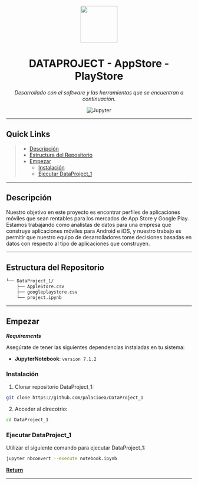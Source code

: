 <p align="center">
  <img src="https://cdn-icons-png.flaticon.com/512/6295/6295417.png" width="100" />
</p>
<p align="center">
    <h1 align="center">DATAPROJECT - AppStore - PlayStore</h1>
</p>
<p align="center">
		<em>Desarrollado con el software y las herramientas que se encuentran a continuación.</em>
</p>
<p align="center">
	<img src="https://img.shields.io/badge/Jupyter-F37626.svg?style=flat&logo=Jupyter&logoColor=white" alt="Jupyter">
</p>
<hr>

##  Quick Links

> - [ Descripción](#descripción)
> - [ Estructura del Repositorio](#estructura-del-repositorio)
> - [ Empezar](#empezar)
>   - [ Instalación](#instalación)
>   - [ Ejecutar DataProject_1](#ejecutar-DataProject_1)

---

##  Descripción

Nuestro objetivo en este proyecto es encontrar perfiles de aplicaciones móviles que sean rentables para los mercados de App Store y Google Play. Estamos trabajando como analistas de datos para una empresa que construye aplicaciones móviles para Android e iOS, y nuestro trabajo es permitir que nuestro equipo de desarrolladores tome decisiones basadas en datos con respecto al tipo de aplicaciones que construyen.

---

##  Estructura del Repositorio

```sh
└── DataProject_1/
    ├── AppleStore.csv
    ├── googleplaystore.csv
    └── project.ipynb
```

---

##  Empezar

***Requirements***

Asegúrate de tener las siguientes dependencias instaladas en tu sistema:

* **JupyterNotebook**: `version 7.1.2`

###  Instalación

1. Clonar repositorio DataProject_1:

```sh
git clone https://github.com/palacioea/DataProject_1
```

2. Acceder al direcotrio:

```sh
cd DataProject_1
```

###  Ejecutar DataProject_1

Utilizar el siguiente comando para ejecutar DataProject_1:

```sh
jupyter nbconvert --execute notebook.ipynb
```

[**Return**](#quick-links)

---
